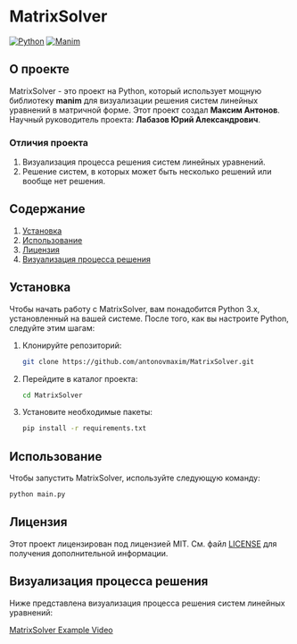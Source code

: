 # MatrixSolver

[![Python](https://img.shields.io/badge/python-3670A0?style=for-the-badge&logo=python&logoColor=ffdd54)](https://www.python.org/)
[![Manim](https://img.shields.io/badge/manim-008080?style=for-the-badge&logo=manim&logoColor=white)](https://github.com/3b1b/manim)

## О проекте

MatrixSolver - это проект на Python, который использует мощную библиотеку **manim** для визуализации решения систем линейных уравнений в матричной форме. Этот проект создал **Максим Антонов**. Научный руководитель проекта: **Лабазов Юрий Александрович**.

### Отличия проекта

1. Визуализация процесса решения систем линейных уравнений.
2. Решение систем, в которых может быть несколько решений или вообще нет решения.

## Содержание

1. [Установка](#установка)
2. [Использование](#использование)
3. [Лицензия](#лицензия)
4. [Визуализация процесса решения](#визуализация-процесса-решения)

## Установка

Чтобы начать работу с MatrixSolver, вам понадобится Python 3.x, установленный на вашей системе. После того, как вы настроите Python, следуйте этим шагам:

1. Клонируйте репозиторий:
    ```bash
    git clone https://github.com/antonovmaxim/MatrixSolver.git
    ```

2. Перейдите в каталог проекта:
    ```bash
    cd MatrixSolver
    ```

3. Установите необходимые пакеты:
    ```bash
    pip install -r requirements.txt
    ```

## Использование

Чтобы запустить MatrixSolver, используйте следующую команду:
```bash
python main.py
```

## Лицензия

Этот проект лицензирован под лицензией MIT. См. файл [LICENSE](LICENSE) для получения дополнительной информации.

## Визуализация процесса решения

Ниже представлена визуализация процесса решения систем линейных уравнений:

[MatrixSolver Example Video](./example.mp4)

